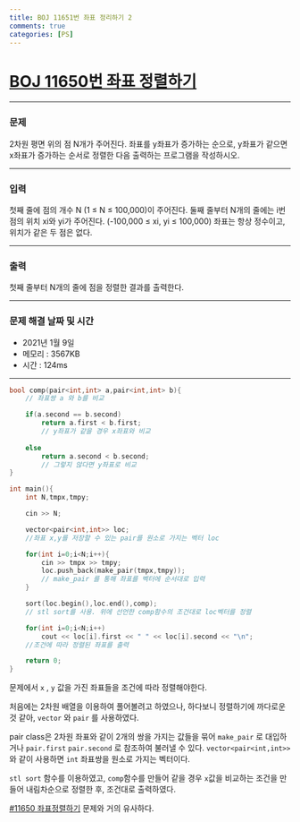 ```yaml
---
title: BOJ 11651번 좌표 정리하기 2
comments: true
categories: [PS]
---
```


# [BOJ 11650번 좌표 정렬하기](https://www.acmicpc.net/problem/11651)

---

### 문제
2차원 평면 위의 점 N개가 주어진다. 좌표를 y좌표가 증가하는 순으로, y좌표가 같으면 x좌표가 증가하는 순서로 정렬한 다음 출력하는 프로그램을 작성하시오.

---

### 입력
첫째 줄에 점의 개수 N (1 ≤ N ≤ 100,000)이 주어진다. 둘째 줄부터 N개의 줄에는 i번점의 위치 xi와 yi가 주어진다. (-100,000 ≤ xi, yi ≤ 100,000) 좌표는 항상 정수이고, 위치가 같은 두 점은 없다.

---

### 출력
첫째 줄부터 N개의 줄에 점을 정렬한 결과를 출력한다.

---

### 문제 해결 날짜 및 시간

- 2021년 1월 9일 
- 메모리 : 3567KB
- 시간 : 124ms

---

```cpp
bool comp(pair<int,int> a,pair<int,int> b){
    // 좌표쌍 a 와 b를 비교

    if(a.second == b.second) 
        return a.first < b.first;
        // y좌표가 같을 경우 x좌표와 비교
    
    else 
        return a.second < b.second;
        // 그렇지 않다면 y좌표로 비교
}

int main(){
    int N,tmpx,tmpy;

    cin >> N;

    vector<pair<int,int>> loc;
    //좌표 x,y를 저장할 수 있는 pair를 원소로 가지는 벡터 loc

    for(int i=0;i<N;i++){
        cin >> tmpx >> tmpy;
        loc.push_back(make_pair(tmpx,tmpy));
        // make_pair 를 통해 좌표를 벡터에 순서대로 입력
    }

    sort(loc.begin(),loc.end(),comp);
    // stl sort를 사용. 위에 선언한 comp함수의 조건대로 loc벡터를 정렬

    for(int i=0;i<N;i++)
        cout << loc[i].first << " " << loc[i].second << "\n";
    //조건에 따라 정렬된 좌표를 출력

    return 0;
}
```

문제에서 `x` , `y` 값을 가진 좌표들을 조건에 따라 정렬해야한다.

처음에는 2차원 배열을 이용하여 풀어볼려고 하였으나, 하다보니 정렬하기에 까다로운 것 같아, `vector` 와 `pair` 를 사용하였다. 

pair class은 2차원 좌표와 같이 2개의 쌍을 가지는 값들을 묶어 `make_pair` 로 대입하거나 `pair.first` `pair.second` 로 참조하여 불러낼 수 있다. `vector<pair<int,int>>` 와 같이 사용하면 `int` 좌표쌍을 원소로 가지는 벡터이다.

`stl sort` 함수를 이용하였고, `comp`함수를 만들어 같을 경우 `x`값을 비교하는 조건을 만들어 내림차순으로 정렬한 후, 조건대로 출력하였다.

[#11650 좌표정렬하기](https://uzun.dev/BOJ11651) 문제와 거의 유사하다.